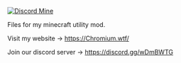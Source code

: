 <a href="https://discord.gg/wDmBWTG" rel="nofollow"><img src="https://camo.githubusercontent.com/b6e89069b526a93bdb1a423ba4b67213e89277a9/68747470733a2f2f696d672e736869656c64732e696f2f646973636f72642f3537333935343131303435343336363231343f6c6162656c3d63686174266c6f676f3d646973636f7264266c6f676f436f6c6f723d7768697465267374796c653d666c61742d737175617265" alt="Discord Mine" data-canonical-src="https://img.shields.io/discord/573954110454366214?label=chat&amp;logo=discord&amp;logoColor=white&amp;style=flat-square" style="max-width:100%;"></a>

Files for my minecraft utility mod.

Visit my website -> https://Chromium.wtf/

Join our discord server -> https://discord.gg/wDmBWTG
